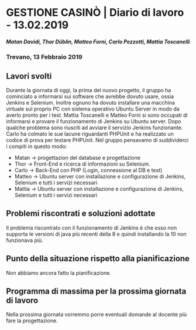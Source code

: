 # GESTIONE CASINÒ | Diario di lavoro - 13.02.2019
##### Matan Davidi, Thor Düblin, Matteo Forni, Carlo Pezzotti, Mattia Toscanelli
### Trevano, 13 Febbraio 2019

## Lavori svolti
Durante la giornata di oggi, la prima del nuovo progetto, il gruppo ha cominciato a informarsi sui software che avrebbe dovuto usare, ossia Jenkins e Selenium. Inoltre ognuno ha dovuto installare una macchina virtuale sul proprio PC con sistema operativo Ubuntu Server in modo da averlo pronto per i test. Mattia Toscanelli e Matteo Forni si sono occupati di informarsi e provare il funzionamento di Jenkins su Ubuntu server. Dopo qualche problema sono riusciti ad avviare il servizio Jenkins funzionante.
Carlo ha colmato le sue lacune riguardanti PHPUnit e ha realizzato un codice di prova per testare PHPUnit.
Nel gruppo pensavamo di suddividerci i compiti in questo modo:
- Matan -> progettazion del database e progettazione
- Thor -> Front-End e ricerca di informazioni su Selenium.
- Carlo -> Back-End con PHP (Login, connessione al DB e test)
- Matteo -> Ubuntu server con installazione e configurazione di Jenkins, Selenium e tutti i servizi necessari
- Mattia -> Ubuntu server con installazione e configurazione di Jenkins, Selenium e tutti i servizi necessari

##  Problemi riscontrati e soluzioni adottate
Il problema riscontrato con il funzionamento di Jenkins è che esso non supporta le versioni di java più recenti della 8 e quindi installando la 10 non funzionava più.

##  Punto della situazione rispetto alla pianificazione
Non abbiamo ancora fatto la pianificazione.

## Programma di massima per la prossima giornata di lavoro
Nella prossima giornata vorremmo porre eventuali domande al docente più fare la progettazione.
